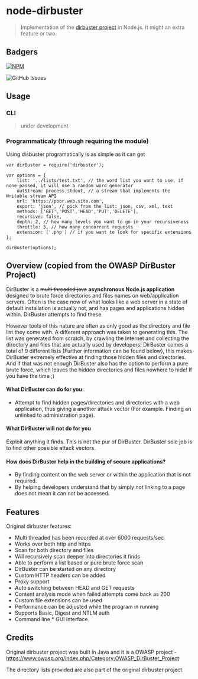 node-dirbuster
=========

> Implementation of the [dirbuster project](https://www.owasp.org/index.php/Category:OWASP_DirBuster_Project) in Node.js. It might an extra feature or two. 

## Badgers

[![NPM](https://nodei.co/npm/dirbuster.png?downloads=true&stars=true)](https://nodei.co/npm/dirbuster/)

![GitHub Issues](https://img.shields.io/github/issues//daviddias/node-dirbuster?style=social)

## Usage

### CLI

> under development

### Programmaticaly (through requiring the module)

Using disbuster programatically is as simple as it can get

```
var dirBuster = require('dirbuster');

var options = {
    list: '../lists/test.txt', // the word list you want to use, if none passed, it will use a random word generator
    outStream: process.stdout, // a stream that implements the Writable stream API
    url: 'https://poor.web.site.com',
    export: 'json', // pick from the list: json, csv, xml, text
    methods: ['GET','POST','HEAD','PUT','DELETE'],
    recursive: false,
    depth: 2, // how many levels you want to go in your recursiveness
    throttle: 5, // how many concorrent requests
    extension: ['.php'] // if you want to look for specific extensions
};

dirBuster(options);
```


## Overview (copied from the OWASP DirBuster Project)

DirBuster is a ~~multi threaded java~~ **asynchronous Node.js application** designed to brute force directories and files names on web/application servers. Often is the case now of what looks like a web server in a state of default installation is actually not, and has pages and applications hidden within. DirBuster attempts to find these.

However tools of this nature are often as only good as the directory and file list they come with. A different approach was taken to generating this. The list was generated from scratch, by crawling the Internet and collecting the directory and files that are actually used by developers! DirBuster comes a total of 9 different lists (Further information can be found below), this makes DirBuster extremely effective at finding those hidden files and directories. And if that was not enough DirBuster also has the option to perform a pure brute force, which leaves the hidden directories and files nowhere to hide! If you have the time ;)

#### What DirBuster can do for you:

- Attempt to find hidden pages/directories and directories with a web application, thus giving a another attack vector (For example. Finding an unlinked to administration page).

#### What DirBuster will not do for you

Exploit anything it finds. This is not the pur of DirBuster. DirBuster sole job is to find other possible attack vectors.

#### How does DirBuster help in the building of secure applications?

- By finding content on the web server or within the application that is not required.
- By helping developers understand that by simply not linking to a page does not mean it can not be accessed.

## Features

Original dirbuster features:

- Multi threaded has been recorded at over 6000 requests/sec
- Works over both http and https
- Scan for both directory and files
- Will recursively scan deeper into directories it finds
- Able to perform a list based or pure brute force scan
- DirBuster can be started on any directory
- Custom HTTP headers can be added
- Proxy support
- Auto switching between HEAD and GET requests
- Content analysis mode when failed attempts come back as 200
- Custom file extensions can be used
- Performance can be adjusted while the program in running
- Supports Basic, Digest and NTLM auth
- Command line * GUI interface

## Credits

Original dirbuster project was built in Java and it is a OWASP project - https://www.owasp.org/index.php/Category:OWASP_DirBuster_Project

The directory lists provided are also part of the original dirbuster project.
